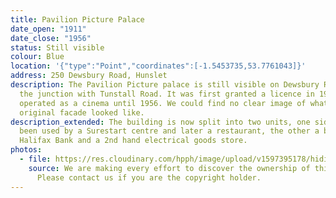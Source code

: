 ```yaml
---
title: Pavilion Picture Palace
date_open: "1911"
date_close: "1956"
status: Still visible
colour: Blue
location: '{"type":"Point","coordinates":[-1.5453735,53.7761043]}'
address: 250 Dewsbury Road, Hunslet
description: The Pavilion Picture palace is still visible on Dewsbury Road at
  the junction with Tunstall Road. It was first granted a licence in 1911 and
  operated as a cinema until 1956. We could find no clear image of what the
  original facade looked like.
description_extended: The building is now split into two units, one side has
  been used by a Surestart centre and later a restaurant, the other a branch of
  Halifax Bank and a 2nd hand electrical goods store.
photos:
  - file: https://res.cloudinary.com/hpph/image/upload/v1597395178/hidinginplainsight/Pavillion_Picture_Palace.jpg
    source: We are making every effort to discover the ownership of this photo.
      Please contact us if you are the copyright holder.
---
```

